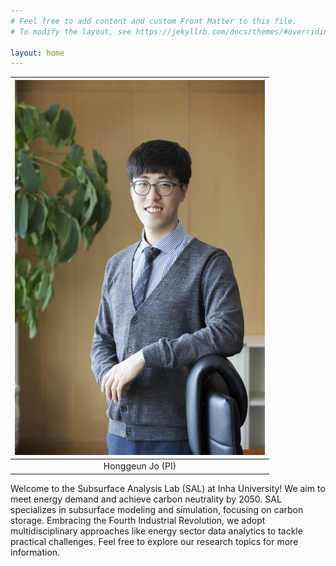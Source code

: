 ```yaml
---
# Feel free to add content and custom Front Matter to this file.
# To modify the layout, see https://jekyllrb.com/docs/themes/#overriding-theme-defaults

layout: home
---
```


| ![Me.jpg](https://github.com/geomodeller/geomodeller.github.io/blob/main/another%20me.jpg?raw=true) | 
|:--:| 
| Honggeun Jo (PI) |


Welcome to the Subsurface Analysis Lab (SAL) at Inha University! We aim to meet energy demand and achieve carbon neutrality by 2050. SAL specializes in subsurface modeling and simulation, focusing on carbon storage. Embracing the Fourth Industrial Revolution, we adopt multidisciplinary approaches like energy sector data analytics to tackle practical challenges. Feel free to explore our research topics for more information.